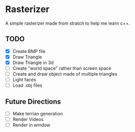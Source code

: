 # Rasterizer
A simple rasterizer made from stratch to help me learn c++.

## TODO
- [x] Create BMP file
- [x] Draw Triangle
- [x] Draw Triangle in 3d
- [ ] Create "world space" rather than screen space
- [ ] Create and draw object made of multiple triangles
- [ ] Light faces
- [ ] Load .obj files

## Future Directions
- [ ] Make terrian generation
- [ ] Render Videos
- [ ] Render in window
